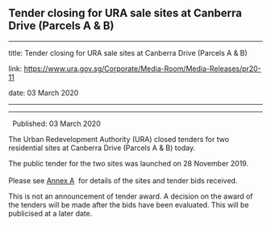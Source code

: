 ## Tender closing for URA sale sites at Canberra Drive (Parcels A & B)
---
title: Tender closing for URA sale sites at Canberra Drive (Parcels A & B)

link: https://www.ura.gov.sg/Corporate/Media-Room/Media-Releases/pr20-11

date: 03 March 2020

---

-------------------------------------------------------------------

  Published: 03 March 2020

The Urban Redevelopment Authority (URA) closed tenders for two residential sites at Canberra Drive (Parcels A & B) today.

The public tender for the two sites was launched on 28 November 2019.  
   
Please see [Annex A](https://www.ura.gov.sg/-/media/Corporate/Media-Room/2020/Mar/pr20-11a.pdf)  for details of the sites and tender bids received.

This is not an announcement of tender award. A decision on the award of the tenders will be made after the bids have been evaluated. This will be publicised at a later date.